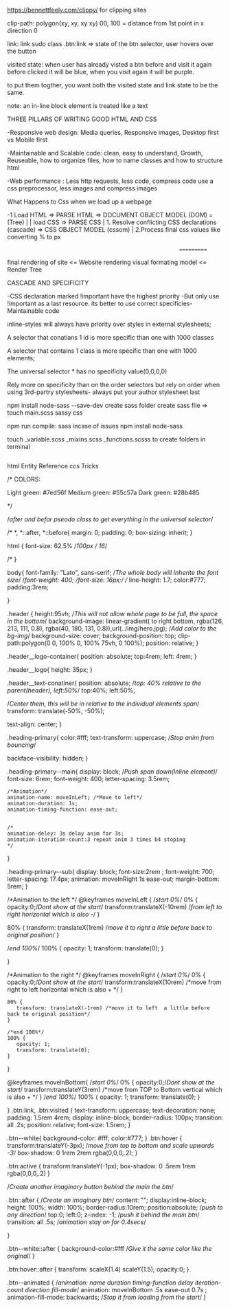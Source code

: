 https://bennettfeely.com/clippy/ for clipping sites 

clip-path: polygon(xy, xy, xy xy)
                   00, 100 = distance from 1st point in x direction 0

link: link sudo class
.btn:link => state of the btn selector, user hovers over the button 

visited state:  when user has already visted a btn before and visit it again before clicked it will be blue, when you visit again it will be purple.

to put them togther, you want both the visited state and link state to be the same.

note: an in-line block element is treated like a text




THREE PILLARS OF WRITING GOOD HTML AND CSS

-Responsive web design: Media queries, Responsive images, Desktop first vs Mobile first 

-Maintainable and Scalable code: clean, easy to understand, Growth, Reuseable, how to organize files, how to name classes and how to structure html


-Web performance : Less http requests, less code, compress code
use a css preprocessor, less images and compress images


What Happens to Css when we load up a webpage 

-1  Load HTML => PARSE HTML =>           DOCUMENT OBJECT MODEL (DOM) =(Tree)                                                                |
                    |
               load CSS => PARSE CSS
                              |
                            1. Resolve conflicting
                             CSS declarations 
                              (cascade)             => CSS OBJECT MODEL
                                                       (cssom)
                                                                                                                                             | 
                              2.Process final css 
                                values
                               like converting % to px




                                                            =========
final rendering of site <=   Website rendering visual formating model                                                 <= Render Tree 


CASCADE AND SPECIFICITY 

-CSS declaration marked !important have the highest priority 
-But only use !important as a last resource. its better to use correct specificies-  Maintainable code

inline-styles will always have priority over styles in external stylesheets;

A selector that conatians  1 id is more specific than one with 1000 classes

A selector that contains 1 class is more specific than one with 1000 elements;

The universal selector * has no specificity value(0,0,0,0)

Rely more on specificity than on the order selectors
but rely on order when using 3rd-partry stylesheets- always put your author stylesheet last




npm install node-sass --save-dev
create sass folder
create sass file => touch main.scss  sassy css

npm run compile: sass
incase of issues
npm install node-sass


touch _variable.scss   _mixins.scss _functions.scsss to create folders in terminal

<img src="" alt="" class="composition__photo  composition__photo--p1 => modifier"> 


html Entity Reference ccs Tricks

/*
COLORS:

Light green: #7ed56f
Medium green: #55c57a
Dark green: #28b485

*/

/*after and befor pseodo class to get everything in the universal selector*/

/*
*,
*::after,
*::before{
    margin: 0;
    padding: 0;
    box-sizing: inherit;
}


html {
 font-size: 62.5% /*100px / 16*/

 /*
}

body{
    font-family: "Lato", sans-serif;  /*The whole body will Inherite the font size*/
    /*font-weight: 400;
    /*font-size: 16px;*/
    /*
    line-height: 1.7;
    color:#777;
    padding:3rem;
   
}

.header {
    height:95vh; /*This will not allow whole page to be full,
    the space in the bottom*/
    background-image: linear-gradient( 
        to  right  bottom,
    rgba(126, 213, 111, 0.8),
    rgba(40, 180, 131, 0.8)),url(../img/hero.jpg); /*Add color to the bg-img*/
    background-size: cover;
    background-position: top;
    clip-path:polygon(0 0, 100% 0, 100% 75vh, 0 100%);
    position: relative;
}

.header__logo-container{
    position: absolute;
    top:4rem;
    left: 4rem;
}

.header__logo{
    height: 35px;
}

.header__text-conatiner{
 position: absolute;
 /*top: 40% relative to the parent(header), left:50%*/
 top:40%;
 left:50%; 

 /*Center them, this will be in relative to the  individual elements span*/
transform: translate(-50%, -50%); 

text-align: center;
}

.heading-primary{
 color:#fff;
 text-transform: uppercase;
 /*Stop anim from bouncing*/

 backface-visibility: hidden;
}

.heading-primary--main{
    display: block; /*Push span down(Inline element)*/
    font-size: 6rem;
    font-weight: 400;
    letter-spacing: 3.5rem;

    /*Animation*/
    animation-name: moveInLeft; /*Move to left*/
    animation-duration: 1s;
    animation-timing-function: ease-out;


    /*
    animation-deley: 3s delay anim for 3s;
    animation-iteration-count:3 repeat anim 3 times b4 stoping
    */
}

.heading-primary--sub{
    display: block;
    font-size:2rem ;
    font-weight: 700;
    letter-spacing: 17.4px;
    animation: moveInRight 1s ease-out;
    margin-bottom: 5rem;
}

/*Animation to the left */
@keyframes moveInLeft {
 /*start 0%*/
 0% {
    opacity:0;/*Dont show at the start*/
    transform:translateX(-10rem) /*from left to right horizontal which is also -*/
 } 
 
 80% {
    transform: translateX(1rem) /*move it to right a little before back to original position*/
 }

 /*end 100%*/
 100% {
    opacity: 1;
    transform: translate(0);
 }
 
}



/*Animation to the right */
@keyframes moveInRight {
    /*start 0%*/
    0% {
       opacity:0;/*Dont show at the start*/
       transform:translateX(10rem) /*move from right to left horizontal which is also + */
    } 
    
    80% {
       transform: translateX(-1rem) /*move it to left  a little before back to original position*/
    }
   
    /*end 100%*/
    100% {
       opacity: 1;
       transform: translate(0);
    }
    
   }



   @keyframes moveInBottom{
    /*start 0%*/
    0% {
       opacity:0;/*Dont show at the start*/
       transform:translateY(3rem) /*move from TOP to Bottom vertical which is also + */
    } 
     /*end 100%*/
    100% {
       opacity: 1;
       transform: translate(0);
    }
    
   }
   .btn:link,
   .btn:visited {
    text-transform: uppercase;
    text-decoration: none;
    padding: 1.5rem 4rem;
    display: inline-block;
    border-radius: 100px;
    transition: all .2s;
    position: relative;
    font-size: 1.5rem;
   }


   .btn--white{
    background-color: #fff;
    color:#777;
   }
   .btn:hover {
    transform:translateY(-3px); /*move from top to bottom and scale upwards -3*/
    box-shadow: 0 1rem 2rem rgba(0,0,0,.2);
   }

   .btn:active {
    transform:translateY(-1px);
    box-shadow: 0 .5rem 1rem rgba(0,0,0,.2)
   }

   /*Create another imaginary button behind the main the btn*/

   .btn::after { /*Create an imaginary btn*/
    content: "";
    display:inline-block;
    height: 100%;
    width: 100%;
    border-radius:10rem;
    position:absolute; /*push to any direction*/
    top:0;
    left:0;
    z-index: -1; /*push it behind the main btn*/
    transition: all .5s; /*animation stay on for 0.4secs*/

   }


   .btn--white::after {
    background-color:#fff /*Give it the same color like the original*/
   }

  .btn:hover::after {
    transform: scaleX(1.4) scaleY(1.5);
    opacity:0;
  }

  .btn--animated {
    /*animation: name  duration timing-function delay iteration-count direction fill-mode*/
    animation: moveInBottom  .5s ease-out 0.7s ;
    animation-fill-mode: backwards; /*Stop it from loading from the start*/
  }
  